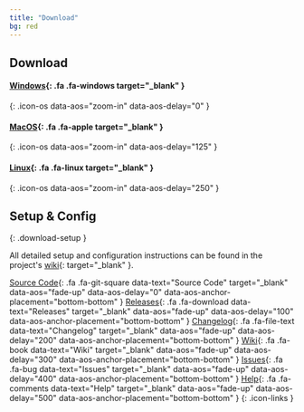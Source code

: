 ```yaml
---
title: "Download"
bg: red
---
```


## Download

#### [Windows][releases]{: .fa .fa-windows target="_blank" }
{: .icon-os data-aos="zoom-in" data-aos-delay="0" }

#### [MacOS][releases]{: .fa .fa-apple target="_blank" }
{: .icon-os data-aos="zoom-in" data-aos-delay="125" }

#### [Linux][releases]{: .fa .fa-linux target="_blank" }
{: .icon-os data-aos="zoom-in" data-aos-delay="250" }

## Setup & Config
{: .download-setup }

All detailed setup and configuration instructions can be found in the project's [wiki][wiki]{: target="_blank" }.

[Source Code][repo]{: .fa .fa-git-square data-text="Source Code" target="_blank" data-aos="fade-up" data-aos-delay="0" data-aos-anchor-placement="bottom-bottom" }
[Releases][releases]{: .fa .fa-download data-text="Releases" target="_blank" data-aos="fade-up" data-aos-delay="100" data-aos-anchor-placement="bottom-bottom" }
[Changelog][changelog]{: .fa .fa-file-text data-text="Changelog" target="_blank" data-aos="fade-up" data-aos-delay="200" data-aos-anchor-placement="bottom-bottom" }
[Wiki][wiki]{: .fa .fa-book data-text="Wiki" target="_blank" data-aos="fade-up" data-aos-delay="300" data-aos-anchor-placement="bottom-bottom" }
[Issues][issues]{: .fa .fa-bug data-text="Issues" target="_blank" data-aos="fade-up" data-aos-delay="400" data-aos-anchor-placement="bottom-bottom" }
[Help][gitter]{: .fa .fa-comments data-text="Help" target="_blank" data-aos="fade-up" data-aos-delay="500" data-aos-anchor-placement="bottom-bottom" }
{: .icon-links }


  [repo]: {{site.github.repository_url}}
  [releases]: {{site.github.releases_url}}
  [wiki]: {{site.github.wiki_url}}
  [issues]: {{site.github.issues_url}}
  [gitter]: https://gitter.im/{{site.repository}}
  [changelog]: {{site.github.repository_url}}/blob/master/CHANGELOG.md
